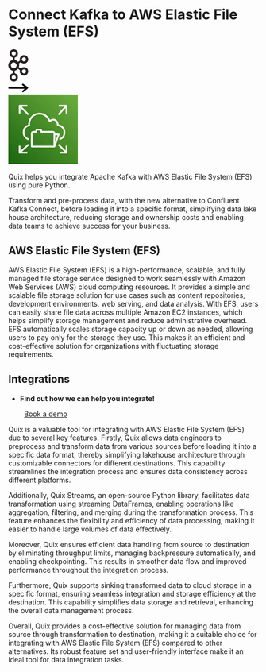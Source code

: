 # Connect Kafka to AWS Elastic File System (EFS)

<div class="connect-images cards blog-grid-card" markdown>
<div>
<img src="../images/kafka_logo.png" width="40px" />
</div>
<div>
<img src="../images/arrow.svg" width="40px" />
</div>
<div>
<img src="./images/aws-elastic-file-system-(efs-_1.jpg" />
</div>
</div>

Quix helps you integrate Apache Kafka with AWS Elastic File System (EFS) using pure Python.

Transform and pre-process data, with the new alternative to Confluent Kafka Connect, before loading it into a specific format, simplifying data lake house architecture, reducing storage and ownership costs and enabling data teams to achieve success for your business.

## AWS Elastic File System (EFS)

AWS Elastic File System (EFS) is a high-performance, scalable, and fully managed file storage service designed to work seamlessly with Amazon Web Services (AWS) cloud computing resources. It provides a simple and scalable file storage solution for use cases such as content repositories, development environments, web serving, and data analysis. With EFS, users can easily share file data across multiple Amazon EC2 instances, which helps simplify storage management and reduce administrative overhead. EFS automatically scales storage capacity up or down as needed, allowing users to pay only for the storage they use. This makes it an efficient and cost-effective solution for organizations with fluctuating storage requirements.

## Integrations

<div class="grid cards" markdown>

- __Find out how we can help you integrate!__

    <a class="md-button md-button--primary" href="https://share.hsforms.com/1iW0TmZzKQMChk0lxd_tGiw4yjw2?__hstc=175542013.2303933fbd746c0ac86d9ccbe9bc9100.1728383268831.1729603416735.1729620918855.31&__hssc=175542013.1.1729620918855&__hsfp=2132701734" target="_blank" style="margin:.5rem;">Book a demo</a>

</div>


Quix is a valuable tool for integrating with AWS Elastic File System (EFS) due to several key features. Firstly, Quix allows data engineers to preprocess and transform data from various sources before loading it into a specific data format, thereby simplifying lakehouse architecture through customizable connectors for different destinations. This capability streamlines the integration process and ensures data consistency across different platforms.

Additionally, Quix Streams, an open-source Python library, facilitates data transformation using streaming DataFrames, enabling operations like aggregation, filtering, and merging during the transformation process. This feature enhances the flexibility and efficiency of data processing, making it easier to handle large volumes of data effectively.

Moreover, Quix ensures efficient data handling from source to destination by eliminating throughput limits, managing backpressure automatically, and enabling checkpointing. This results in smoother data flow and improved performance throughout the integration process.

Furthermore, Quix supports sinking transformed data to cloud storage in a specific format, ensuring seamless integration and storage efficiency at the destination. This capability simplifies data storage and retrieval, enhancing the overall data management process.

Overall, Quix provides a cost-effective solution for managing data from source through transformation to destination, making it a suitable choice for integrating with AWS Elastic File System (EFS) compared to other alternatives. Its robust feature set and user-friendly interface make it an ideal tool for data integration tasks.

